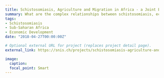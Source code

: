 ```yaml
---
title: Schistosomiasis, Agriculture and Migration in Africa - a Joint Economic and Ecological Analysis
summary: What are the complex relationships between schistosomiasis, economic development and migration in an African context?
tags:
- Schistosomiasis
- Sub-Saharan Africa
- Economic Development
date: "2018-04-27T00:00:00Z"

# Optional external URL for project (replaces project detail page).
external_link: https://snis.ch/projects/schistosomiasis-agriculture-and-migration-in-africa-a-joint-economic-and-ecological-analysis/

image:
  caption:
  focal_point: Smart
---
```

